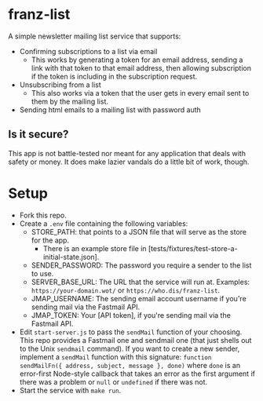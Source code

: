 # franz-list

A simple newsletter mailing list service that supports:

- Confirming subscriptions to a list via email
    - This works by generating a token for an email address, sending a link with that token to that email address, then allowing subscription if the token is including in the subscription request.
- Unsubscribing from a list
    - This also works via a token that the user gets in every email sent to them by the mailing list.
- Sending html emails to a mailing list with password auth

## Is it secure?

This app is not battle-tested nor meant for any application that deals with safety or money. It does make lazier vandals do a little bit of work, though.

# Setup

- Fork this repo.
- Create a `.env` file containing the following variables:
    - STORE_PATH: that points to a JSON file that will serve as the store for the app.
        - There is an example store file in [tests/fixtures/test-store-a-initial-state.json].
    - SENDER_PASSWORD: The password you require a sender to the list to use.
    - SERVER_BASE_URL: The URL that the service will run at. Examples: `https://your-domain.wot/` or `https://who.dis/franz-list`.
    - JMAP_USERNAME: The sending email account username if you're sending mail via the Fastmail API.
    - JMAP_TOKEN: Your [API token], if you're sending mail via the Fastmail API.
- Edit `start-server.js` to pass the `sendMail` function of your choosing.
This repo provides a Fastmail one and sendmail one (that just shells out to the Unix `sendmail` command). If you want to create a new sender, implement a `sendMail` function with this signature: `function sendMailFn({ address, subject, message }, done)` where `done` is an error-first Node-style callback that takes an error as the first argument if there was a problem or `null` or `undefined` if there was not.
- Start the service with `make run`.
